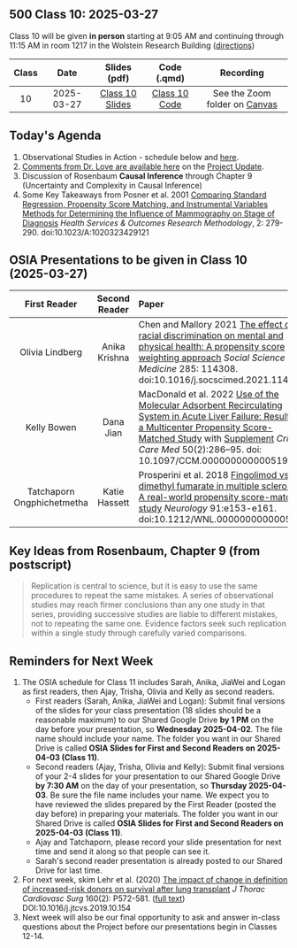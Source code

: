 ## 500 Class 10: 2025-03-27

Class 10 will be given **in person** starting at 9:05 AM and continuing through 11:15 AM in room 1217 in the Wolstein Research Building ([directions](https://case.edu/medicine/neurology/research/behavioral-health-research-group/directions-wolstein-research-building))

Class | Date | Slides (pdf) | Code (.qmd) | Recording
:----: | :-----: | :-----------: | :--------: | :--------------:
10 | 2025-03-27 | [Class 10 Slides](https://github.com/THOMASELOVE/500-slides-2025/blob/main/500_slides10.pdf) | [Class 10 Code](https://github.com/THOMASELOVE/500-slides-2025/blob/main/500_slides10.qmd) | See the Zoom folder on [Canvas](https://canvas.case.edu/)

## Today's Agenda

1. Observational Studies in Action - schedule below and [here](https://github.com/THOMASELOVE/500-classes-2025/tree/main/osia).
2. [Comments from Dr. Love are available here](https://github.com/THOMASELOVE/500-classes-2025/blob/main/project_updates.md) on the [Project Update](https://thomaselove.github.io/500-2025/proj500.html#the-project-update).
3. Discussion of Rosenbaum **Causal Inference** through Chapter 9 (Uncertainty and Complexity in Causal Inference)
4. Some Key Takeaways from Posner et al. 2001 [Comparing Standard Regression, Propensity Score Matching, and Instrumental Variables Methods for Determining the Influence of Mammography on Stage of Diagnosis](https://github.com/THOMASELOVE/500-sources/blob/main/articles/Posner%20et%20al%202001%20Comparing%20Methods%20in%20a%20Mammography%20Study.pdf) *Health Services & Outcomes Research Methodology*, 2: 279-290. doi:10.1023/A:1020323429121

## OSIA Presentations to be given in Class 10 (2025-03-27)

First Reader | Second Reader | Paper
:---------------------: | :------------: |  :----------------------------------------------------------------------------------------------------
Olivia Lindberg | Anika Krishna | Chen and Mallory 2021 [The effect of racial discrimination on mental and physical health: A propensity score weighting approach](pdfs/Chen_and_Mallory_2021.pdf) *Social Science & Medicine* 285: 114308. doi:10.1016/j.socscimed.2021.114308
Kelly Bowen | Dana Jian | MacDonald et al. 2022 [Use of the Molecular Adsorbent Recirculating System in Acute Liver Failure: Results of a Multicenter Propensity Score-Matched Study](pdfs/MacDonald_2022.pdf) with [Supplement](pdfs/MacDonald_2022_supplement.pdf) *Crit Care Med* 50(2):286–95. doi: 10.1097/CCM.0000000000005194
Tatchaporn Ongphichetmetha | Katie Hassett | Prosperini et al. 2018 [Fingolimod vs dimethyl fumarate in multiple sclerosis: A real-world propensity score-matched study](pdfs/Prosperini_2018.pdf) *Neurology* 91:e153-e161. doi:10.1212/WNL.0000000000005772

## Key Ideas from Rosenbaum, Chapter 9 (from postscript)

> Replication is central to science, but it is easy to use the same procedures to repeat the same mistakes. A series of observational studies may reach firmer conclusions than any one study in that series, providing successive studies are liable to different mistakes, not to repeating the same one. Evidence factors seek such replication within a single study through carefully varied comparisons.

## Reminders for Next Week

1. The OSIA schedule for Class 11 includes Sarah, Anika, JiaWei and Logan as first readers, then Ajay, Trisha, Olivia and Kelly as second readers.
    - First readers (Sarah, Anika, JiaWei and Logan): Submit final versions of the slides for your class presentation (18 slides should be a reasonable maximum) to our Shared Google Drive **by 1 PM** on the day before your presentation, so **Wednesday 2025-04-02**. The file name should include your name. The folder you want in our Shared Drive is called **OSIA Slides for First and Second Readers on 2025-04-03 (Class 11)**.
    - Second readers (Ajay, Trisha, Olivia and Kelly): Submit final versions of your 2-4 slides for your presentation to our Shared Google Drive **by 7:30 AM** on the day of your presentation, so **Thursday 2025-04-03**. Be sure the file name includes your name. We expect you to have reviewed the slides prepared by the First Reader (posted the day before) in preparing your materials. The folder you want in our Shared Drive is called **OSIA Slides for First and Second Readers on 2025-04-03 (Class 11)**.
    - Ajay and Tatchaporn, please record your slide presentation for next time and send it along so that people can see it.
    - Sarah's second reader presentation is already posted to our Shared Drive for last time.
2. For next week, skim Lehr et al. (2020) [The impact of change in definition of increased-risk donors on survival after lung transplant](https://github.com/THOMASELOVE/500-sources/blob/main/articles/Lehr_2019_extra.pdf) *J Thorac Cardiovasc Surg* 160(2): P572-581. ([full text](https://www.jtcvs.org/article/S0022-5223(19)33064-8/fulltext)) DOI:10.1016/j.jtcvs.2019.10.154
3. Next week will also be our final opportunity to ask and answer in-class questions about the Project before our presentations begin in Classes 12-14. 
